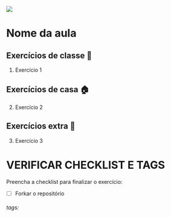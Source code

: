 ![](https://i.imgur.com/xG74tOh.png)

# Nome da aula

## Exercícios de classe 🏫

1. Exercício 1

## Exercícios de casa 🏠
2. Exercício 2

## Exercícios extra 🌟
3. Exercício 3

# VERIFICAR CHECKLIST E TAGS

Preencha a checklist para finalizar o exercício:
-   [ ] Forkar o repositório

###### tags: 
